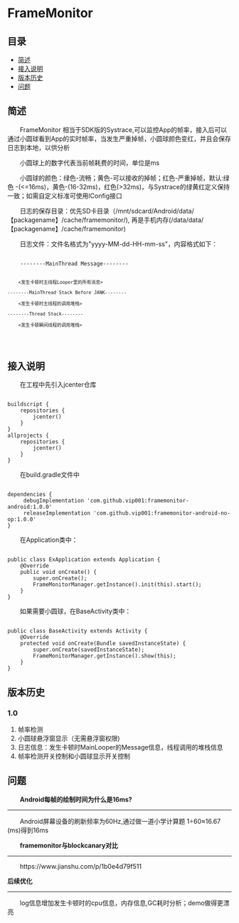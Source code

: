 # FrameMonitor

## 目录
* [简述](#简述)
* [接入说明](#接入说明)
* [版本历史](#版本历史)
* [问题](#问题)

## 简述
<p style="text-indent:2em">
FrameMonitor 相当于SDK版的Systrace,可以监控App的帧率，接入后可以通过小圆球看到App的实时帧率，当发生严重掉帧，小圆球颜色变红，并且会保存日志到本地，以供分析
</p>
<p style="text-indent:2em">
小圆球上的数字代表当前帧耗费的时间，单位是ms
</p>
<p style="text-indent:2em">
小圆球的颜色：绿色-流畅；黄色-可以接收的掉帧；红色-严重掉帧，默认:绿色 -(<=16ms)，黄色-(16-32ms)，红色(>32ms)，与Systrace的绿黄红定义保持一致；如需自定义标准可使用IConfig接口
</p>
<p style="text-indent:2em">
日志的保存目录：优先SD卡目录（/mnt/sdcard/Android/data/【packagename】/cache/framemonitor/<file>),
再是手机内存(/data/data/【packagename】/cache/framemonitor)
</p>
<p style="text-indent:2em">
日志文件：文件名格式为"yyyy-MM-dd-HH-mm-ss"，内容格式如下：<br>
</p>
<pre><code>
    --------MainThread Message--------
	
	    <发生卡顿时主线程Looper里的所有消息>
		
    --------MainThread Stack Before JANK--------
	    
		<发生卡顿时主线程的调用堆栈>
		
	--------Thread Stack--------
	
	    <发生卡顿瞬间线程的调用堆栈>
	
</code></pre>

## 接入说明
<p style="text-indent:2em">在工程中先引入jcenter仓库</p>
<pre><code>
buildscript {
    repositories {
        jcenter()
    }
}
allprojects {
    repositories {
        jcenter()
    }
}
</code></pre>
<p style="text-indent:2em">在build.gradle文件中</p>
<pre><code>
dependencies {
     debugImplementation 'com.github.vip001:framemonitor-android:1.0.0'
     releaseImplementation 'com.github.vip001:framemonitor-android-no-op:1.0.0'
}
</code></pre>
<p style="text-indent:2em">在Application类中：</p>
<pre><code>
public class ExApplication extends Application {
    @Override
    public void onCreate() {
        super.onCreate();
        FrameMonitorManager.getInstance().init(this).start();
    }
}
</code></pre>
<p style="text-indent:2em">如果需要小圆球，在BaseActivity类中：</p>
<pre><code>
public class BaseActivity extends Activity {
    @Override
    protected void onCreate(Bundle savedInstanceState) {
        super.onCreate(savedInstanceState);
        FrameMonitorManager.getInstance().show(this);
    }
}
</code></pre>

## 版本历史
### 1.0
 1. 帧率检测
 2. 小圆球悬浮窗显示（无需悬浮窗权限)
 3. 日志信息：发生卡顿时MainLooper的Message信息，线程调用的堆栈信息
 4. 帧率检测开关控制和小圆球显示开关控制


##  问题
<p style="text-indent:2em"> 
<b>Android每帧的绘制时间为什么是16ms?</b>
</p>
<hr/>
<p style="text-indent:2em">
 Android屏幕设备的刷新频率为60Hz,通过做一道小学计算题 1÷60≈16.67 (ms)得到16ms
</p>
<p style="text-indent:2em"> 
<b>framemonitor与blockcanary对比</b>
</p>
<hr/>
<p style="text-indent:2em">
https://www.jianshu.com/p/1b0e4d79f511
</p>
<b>后续优化</b>
</p>
<hr/>
<p style="text-indent:2em">
log信息增加发生卡顿时的cpu信息，内存信息,GC耗时分析；demo做得更漂亮
</p>
